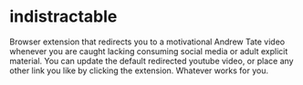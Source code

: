 # indistractable
Browser extension that redirects you to a motivational Andrew Tate video whenever you are caught lacking consuming social media or adult explicit material. 
You can update the default redirected youtube video, or place any other link you like by clicking the extension. 
Whatever works for you.
